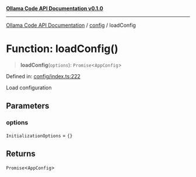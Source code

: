 [**Ollama Code API Documentation v0.1.0**](../../README.md)

***

[Ollama Code API Documentation](../../modules.md) / [config](../README.md) / loadConfig

# Function: loadConfig()

> **loadConfig**(`options`): `Promise`\<`AppConfig`\>

Defined in: [config/index.ts:222](https://github.com/erichchampion/ollama-code/blob/d3714fddada0e31a207f4ac11b8476937193173b/ollama-code/src/config/index.ts#L222)

Load configuration

## Parameters

### options

`InitializationOptions` = `{}`

## Returns

`Promise`\<`AppConfig`\>
